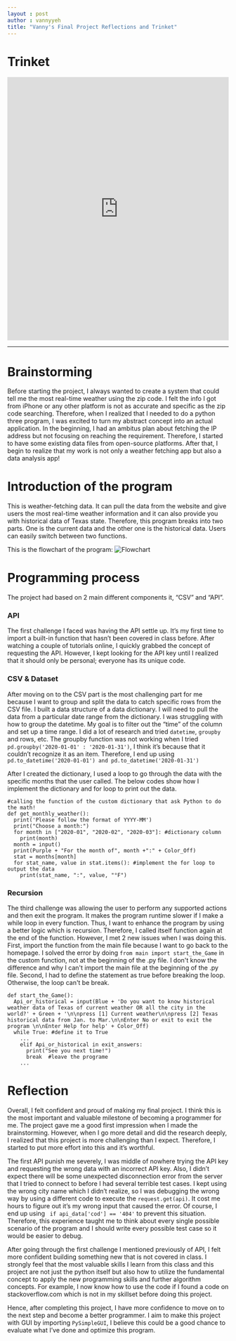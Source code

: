 ```yaml
---
layout : post
author : vannyyeh
title: "Vanny's Final Project Reflections and Trinket"
---
```


# Trinket
<iframe src="https://trinket.io/embed/python3/1fa7212a36" width="100%" height="600" frameborder="0" marginwidth="0" marginheight="0" allowfullscreen></iframe>

---

# Brainstorming
Before starting the project, I always wanted to create a system that could tell me the most real-time weather using the zip code. I felt the info I got from iPhone or any other platform is not as accurate and specific as the zip code searching. Therefore, when I realized that I needed to do a python three program, I was excited to turn my abstract concept into an actual application. In the beginning, I had an ambitus plan about fetching the IP address but not focusing on reaching the requirement. Therefore, I started to have some existing data files from open-source platforms. After that, I begin to realize that my work is not only a weather fetching app but also a data analysis app!

# Introduction of the program
This is weather-fetching data. It can pull the data from the website and give users the most real-time weather information and it can also provide you with historical data of Texas state. Therefore, this program breaks into two parts. One is the current data and the other one is the historical data. Users can easily switch between two functions. 

This is the flowchart of the program:
![Flowchart](https://user-images.githubusercontent.com/70726508/145355501-bdbe5c97-73f5-4a39-a2ac-f46066eb5309.png)

# Programming process 
The project had based on 2 main different components it, “CSV” and “API”. 
### API
The first challenge I faced was having the API settle up. It’s my first time to import a built-in function that hasn’t been covered in class before. After watching a couple of tutorials online, I quickly grabbed the concept of requesting the API. However, I kept looking for the API key until I realized that it should only be personal; everyone has its unique code. 
### CSV & Dataset
After moving on to the CSV part is the most challenging part for me because I want to group and split the data to catch specific rows from the CSV file. I built a data structure of a data dictionary. I will need to pull the data from a particular date range from the dictionary. I was struggling with how to group the datetime. My goal is to filter out the “time” of the column and set up a time range. I did a lot of research and tried `datetime`, `groupby` and rows, etc. 
The groupby function was not working when I tried `pd.groupby('2020-01-01' : '2020-01-31')`, I think it’s because that it couldn’t recognize it as an item. Therefore, I end up using `pd.to_datetime('2020-01-01') and pd.to_datetime('2020-01-31')` 

After I created the dictionary, I used a loop to go through the data with the specific months that the user called. 
The below codes show how I implement the dictionary and for loop to print out the data.
```
#calling the function of the custom dictionary that ask Python to do the math!
def get_monthly_weather():
  print('Please follow the format of YYYY-MM')
  print("Choose a month:")
  for month in ["2020-01", "2020-02", "2020-03"]: #dictionary column
    print(month)
  month = input()
  print(Purple + "For the month of", month +":" + Color_Off)
  stat = months[month]
  for stat_name, value in stat.items(): #implement the for loop to output the data
    print(stat_name, ":", value, "°F")
```
### Recursion
The third challenge was allowing the user to perform any supported actions and then exit the program. It makes the program runtime slower if I make a while loop in every function. Thus, I want to enhance the program by using a better logic which is recursion. Therefore, I called itself function again at the end of the function. However, I met 2 new issues when I was doing this. 
First, import the function from the main file because I want to go back to the homepage. I solved the error by doing `from main import start_the_Game` in the custom function, not at the beginning of the .py file. I don't know the difference and why I can't import the main file at the beginning of the .py file. 
Second, I had to define the statement as true before breaking the loop. Otherwise, the loop can't be break. 
```
def start_the_Game():
  Api_or_historical = input(Blue + 'Do you want to know historical weather data of Texas of current weather OR all the city in the world?' + Green + '\n\npress [1] Current weather\n\npress [2] Texas historical data from Jan. to Mar.\n\nEnter No or exit to exit the program \n\nEnter Help for help' + Color_Off)
  while True: #define it to True 
    ...
    elif Api_or_historical in exit_answers:
      print("See you next time!")
      break  #leave the programe
    ...
```


# Reflection
Overall, I felt confident and proud of making my final project. I think this is the most important and valuable milestone of becoming a programmer for me. The project gave me a good first impression when I made the brainstorming. However, when I go more detail and did the research deeply, I realized that this project is more challenging than I expect. Therefore, I started to put more effort into this and it’s worthful. 

The first API punish me severely, I was middle of nowhere trying the API key and requesting the wrong data with an incorrect API key. Also, I didn’t expect there will be some unexpected disconnection error from the server that I tried to connect to before I had several terrible test cases. I kept using the wrong city name which I didn’t realize, so I was debugging the wrong way by using a different code to execute the `request.get(api)`. It cost me hours to figure out it’s my wrong input that caused the error. Of course, I end up using ` if api_data['cod'] == '404'` to prevent this situation. Therefore, this experience taught me to think about every single possible scenario of the program and I should write every possible test case so it would be easier to debug. 

After going through the first challenge I mentioned previously of API, I felt more confident building something new that is not covered in class. I strongly feel that the most valuable skills I learn from this class and this project are not just the python itself but also how to utilize the fundamental concept to apply the new programming skills and further algorithm concepts. For example, I now know how to use the code if I found a code on stackoverflow.com which is not in my skillset before doing this project. 

Hence, after completing this project, I have more confidence to move on to the next step and become a better programmer. I aim to make this project with GUI by importing `PySimpleGUI`, I believe this could be a good chance to evaluate what I’ve done and optimize this program. 
